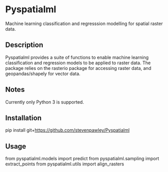 # Pyspatialml
Machine learning classification and regresssion modelling for spatial raster data.

## Description
Pyspatialml provides a suite of functions to enable machine learning classification and regression models to be applied to raster data. The package relies on the rasterio package for accessing raster data, and geopandas/shapely for vector data.

## Notes

Currently only Python 3 is supported.

## Installation

pip install git+https://github.com/stevenpawley/Pyspatialml

## Usage

from pyspatialml.models import predict
from pyspatialml.sampling import extract_points
from pyspatialml.utils import align_rasters


